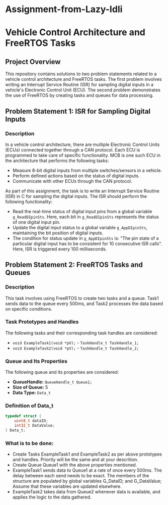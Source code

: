# Assignment-from-Lazy-Idli

# Vehicle Control Architecture and FreeRTOS Tasks

## Project Overview

This repository contains solutions to two problem statements related to a vehicle control architecture and FreeRTOS tasks. The first problem involves writing an Interrupt Service Routine (ISR) for sampling digital inputs in a vehicle's Electronic Control Unit (ECU). The second problem demonstrates the use of FreeRTOS by creating tasks and queues for data processing.

## Problem Statement 1: ISR for Sampling Digital Inputs

### Description

In a vehicle control architecture, there are multiple Electronic Control Units (ECUs) connected together through a CAN protocol. Each ECU is programmed to take care of specific functionality. MCB is one such ECU in the architecture that performs the following tasks:

- Measure 8-bit digital inputs from multiple switches/sensors in a vehicle.
- Perform defined actions based on the status of digital inputs.
- Communicate with other ECUs through the CAN protocol.

As part of this assignment, the task is to write an Interrupt Service Routine (ISR) in C for sampling the digital inputs. The ISR should perform the following functionality:

- Read the real-time status of digital input pins from a global variable `g_ReadDIpinSts`. Here, each bit in `g_ReadDIpinSts` represents the status of one digital input pin.
- Update the digital input status to a global variable `g_AppDIpinSts`, maintaining the bit position of digital inputs.
- The condition for status update in `g_AppDIpinSts` is: "The pin state of a particular digital input has to be consistent for 10 consecutive ISR calls". Here, ISR is triggered every 100 milliseconds.



## Problem Statement 2:  FreeRTOS Tasks and Queues

### Description
This task involves using FreeRTOS to create two tasks and a queue. Task1 sends data to the queue every 500ms, and Task2 processes the data based on specific conditions.

### Task Prototypes and Handles
The following tasks and their corresponding task handles are considered:
- `void ExampleTask1(void *pV);` - `TaskHandle_t TaskHandle_1;`
- `void ExampleTask2(void *pV);` - `TaskHandle_t TaskHandle_2;`

### Queue and Its Properties
The following queue and its properties are considered:
- **QueueHandle:** `QueueHandle_t Queue1;`
- **Size of Queue:** 5
- **Data Type:** `Data_t`

### Definition of Data_t
```c
typedef struct {
    uint8_t dataID;
    int32_t DataValue;
} Data_t;
```

 ### What is to be done:

- Create Tasks ExampleTask1 and ExampleTask2 as per above prototypes and handles. Priority will be the same and at your descrition.
- Create Queue Queue1 with the above properties mentioned.
- ExampleTask1 sends data to Queue1 at a rate of once every 500ms. The delay between each send needs to be exact. The members of the structure are populated by global variables G_DataID; and G_DataValue; Assume that these variables are updated elsewhere.
- ExampleTask2 takes data from Queue2 whenever data is available, and applies the logic to the data gathered.
